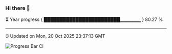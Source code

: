 ### Hi there 👋

⏳ Year progress { ████████████████████████▁▁▁▁▁▁ } 80.27 %

---

⏰ Updated on Mon, 20 Oct 2025 23:37:13 GMT

![Progress Bar CI](https://github.com/IshwaranRudhara/GIT-ACTION/workflows/Progress%20Bar%20CI/badge.svg)
